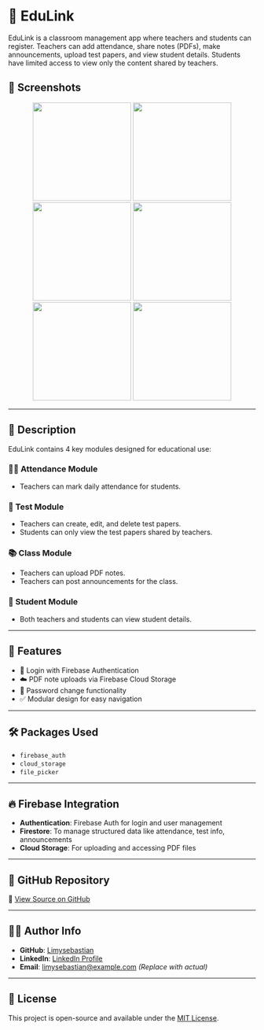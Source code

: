# 📘 EduLink

EduLink is a classroom management app where teachers and students can register. Teachers can add attendance, share notes (PDFs), make announcements, upload test papers, and view student details. Students have limited access to view only the content shared by teachers.

## 📱 Screenshots

<p align="center">
  <img src="screenshots/screenshot1.jpeg" width="200"/>
  <img src="screenshots/screenshot2.jpeg" width="200"/>
  <img src="screenshots/screenshot3.jpeg" width="200"/>
  <img src="screenshots/screenshot4.jpeg" width="200"/>
  <img src="screenshots/screenshot5.jpeg" width="200"/>
  <img src="screenshots/screenshot6.jpeg" width="200"/>
</p>

---

## 📄 Description

EduLink contains 4 key modules designed for educational use:

### 👨‍🏫 Attendance Module
- Teachers can mark daily attendance for students.

### 📝 Test Module
- Teachers can create, edit, and delete test papers.
- Students can only view the test papers shared by teachers.

### 📚 Class Module
- Teachers can upload PDF notes.
- Teachers can post announcements for the class.

### 👥 Student Module
- Both teachers and students can view student details.

---

## 🚀 Features

- 🔐 Login with Firebase Authentication
- ☁️ PDF note uploads via Firebase Cloud Storage
- 🔄 Password change functionality
- ✅ Modular design for easy navigation

---

## 🛠️ Packages Used

- `firebase_auth`
- `cloud_storage`
- `file_picker`

---

## 🔥 Firebase Integration

- **Authentication**: Firebase Auth for login and user management  
- **Firestore**: To manage structured data like attendance, test info, announcements  
- **Cloud Storage**: For uploading and accessing PDF files  

---

## 📎 GitHub Repository

🔗 [View Source on GitHub](https://github.com/Limysebastian/DonorNet)

---

## 👨‍💻 Author Info

- **GitHub**: [Limysebastian](https://github.com/Limysebastian)
- **LinkedIn**: [LinkedIn Profile](https://www.linkedin.com/in/limy-sebastian)
- **Email**: limysebastian@example.com *(Replace with actual)*

---

## 📄 License

This project is open-source and available under the [MIT License](LICENSE).

